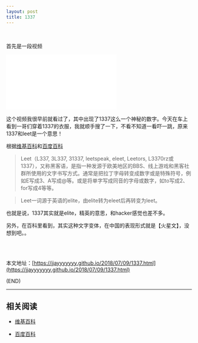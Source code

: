 ```yaml
---
layout: post
title: 1337
---
```



<br>

首先是一段视频

<iframe src="//player.bilibili.com/player.html?aid=17084029&cid=27918844&page=1" scrolling="no" border="0" frameborder="no" framespacing="0" allowfullscreen="true"> </iframe>

这个视频我很早前就看过了，其中出现了1337这么一个神秘的数字。今天在车上看到一哥们穿着1337的衣服，我就顺手搜了一下，不看不知道一看吓一跳，原来1337和leet是一个意思！

根据[维基百科](https://zh.wikipedia.org/wiki/Leet)和[百度百科](https://baike.baidu.com/item/leet)

> Leet（L337, 3L337, 31337, leetspeak, eleet, Leetors, L3370rz或1337），又称黑客语，是指一种发源于欧美地区的BBS、线上游戏和黑客社群所使用的文字书写方式。通常是把拉丁字母转变成数字或是特殊符号，例如E写成3、A写成@等。或是将单字写成同音的字母或数字，如to写成2、for写成4等等。

> Leet一词源于英语的elite，由elite转为eleet后再转变为leet。

也就是说，1337其实就是elite，精英的意思，和hacker感觉也差不多。

另外，在百科里看到，其实这种文字变体，在中国的表现形式就是【火星文】，没想到吧。。

<br><br>

本文地址：[https://jjayyyyyyy.github.io/2018/07/09/1337.html](https://jjayyyyyyy.github.io/2018/07/09/1337.html)

(END)

---

##  相关阅读

*	[维基百科](https://zh.wikipedia.org/wiki/Leet)

*	[百度百科](https://baike.baidu.com/item/leet)
